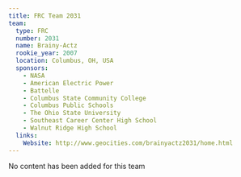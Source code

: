 ```yaml
---
title: FRC Team 2031
team:
  type: FRC
  number: 2031
  name: Brainy-Actz
  rookie_year: 2007
  location: Columbus, OH, USA
  sponsors:
    - NASA
    - American Electric Power
    - Battelle
    - Columbus State Community College
    - Columbus Public Schools
    - The Ohio State University
    - Southeast Career Center High School
    - Walnut Ridge High School
  links:
    Website: http://www.geocities.com/brainyactz2031/home.html
---
```

No content has been added for this team